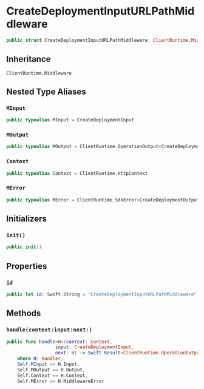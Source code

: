 # CreateDeploymentInputURLPathMiddleware

``` swift
public struct CreateDeploymentInputURLPathMiddleware: ClientRuntime.Middleware 
```

## Inheritance

`ClientRuntime.Middleware`

## Nested Type Aliases

### `MInput`

``` swift
public typealias MInput = CreateDeploymentInput
```

### `MOutput`

``` swift
public typealias MOutput = ClientRuntime.OperationOutput<CreateDeploymentOutputResponse>
```

### `Context`

``` swift
public typealias Context = ClientRuntime.HttpContext
```

### `MError`

``` swift
public typealias MError = ClientRuntime.SdkError<CreateDeploymentOutputError>
```

## Initializers

### `init()`

``` swift
public init() 
```

## Properties

### `id`

``` swift
public let id: Swift.String = "CreateDeploymentInputURLPathMiddleware"
```

## Methods

### `handle(context:input:next:)`

``` swift
public func handle<H>(context: Context,
                  input: CreateDeploymentInput,
                  next: H) -> Swift.Result<ClientRuntime.OperationOutput<CreateDeploymentOutputResponse>, MError>
    where H: Handler,
    Self.MInput == H.Input,
    Self.MOutput == H.Output,
    Self.Context == H.Context,
    Self.MError == H.MiddlewareError
```
